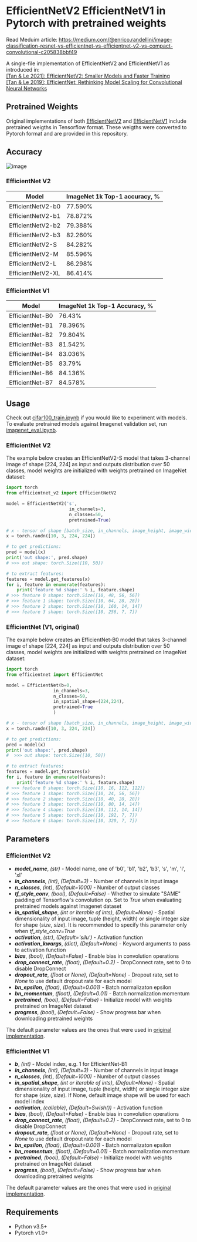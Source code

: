 # EfficientNetV2 EfficientNetV1 in Pytorch with pretrained weights

Read Meduim article: https://medium.com/@enrico.randellini/image-classification-resnet-vs-efficientnet-vs-efficientnet-v2-vs-compact-convolutional-c205838bbf49

A single-file implementation of EfficientNetV2 and EfficientNetV1 as introduced in:  
[\[Tan & Le 2021\]: EfficientNetV2: Smaller Models and Faster Training](https://arxiv.org/pdf/2104.00298.pdf)  
[\[Tan & Le 2019\]: EfficientNet: Rethinking Model Scaling for Convolutional Neural Networks](https://arxiv.org/abs/1905.11946)

## Pretrained Weights
Original implementations of both [EfficientNetV2](https://github.com/google/automl/tree/master/efficientnetv2) and [EfficientNetV1](https://github.com/tensorflow/tpu/tree/master/models/official/efficientnet) include pretrained weigths in Tensorflow format. 
These weigths were converted to Pytorch format and are provided in this repository.

## Accuracy
![image](https://github.com/user-attachments/assets/9e64320c-a7fa-4c57-8001-1558f072c68d)

### EfficientNet V2
| Model | ImageNet 1k Top-1 accuracy, % |
| --- | --- |
| EfficientNetV2-b0 | 77.590% |
| EfficientNetV2-b1 | 78.872% |
| EfficientNetV2-b2 | 79.388% |
| EfficientNetV2-b3 | 82.260% |
| EfficientNetV2-S | 84.282% |
| EfficientNetV2-M | 85.596% |
| EfficientNetV2-L | 86.298% |
| EfficientNetV2-XL | 86.414% |

### EfficientNet V1
| Model | ImageNet 1k Top-1 Accuracy, % |
| --- | --- |
| EfficientNet-B0 | 76.43% |
| EfficientNet-B1 | 78.396% |
| EfficientNet-B2 | 79.804% |
| EfficientNet-B3 | 81.542% |
| EfficientNet-B4 | 83.036% |
| EfficientNet-B5 | 83.79% |
| EfficientNet-B6 | 84.136% |
| EfficientNet-B7 | 84.578% |

## Usage

Check out  [cifar100_train.ipynb](cifar100_train.ipynb) if you would like to experiment with models.  
To evaluate pretrained models against Imagenet validation set, run [imagenet_eval.ipynb](imagenet_eval.ipynb).

### EfficientNet V2
The example below creates an EfficientNetV2-S model that takes 3-channel image of shape [224, 224]
as input and outputs distribution over 50 classes, model weights are initialized with weights pretrained on ImageNet
dataset:
```python
import torch
from efficientnet_v2 import EfficientNetV2

model = EfficientNetV2('s',
                        in_channels=3,
                        n_classes=50,
                        pretrained=True)

# x - tensor of shape [batch_size, in_channels, image_height, image_width]
x = torch.randn([10, 3, 224, 224])

# to get predictions:
pred = model(x) 
print('out shape:', pred.shape)
# >>> out shape: torch.Size([10, 50])

# to extract features:
features = model.get_features(x)
for i, feature in enumerate(features):
    print('feature %d shape:' % i, feature.shape)
# >>> feature 0 shape: torch.Size([10, 48, 56, 56])
# >>> feature 1 shape: torch.Size([10, 64, 28, 28])
# >>> feature 2 shape: torch.Size([10, 160, 14, 14])
# >>> feature 3 shape: torch.Size([10, 256, 7, 7])
 ```

### EfficientNet (V1, original)

The example below creates an EfficientNet-B0 model that takes 3-channel image of shape [224, 224]
as input and outputs distribution over 50 classes, model weights are initialized with weights pretrained on ImageNet
dataset:

```python
import torch
from efficientnet import EfficientNet

model = EfficientNet(b=0,
                  in_channels=3,
                  n_classes=50,
                  in_spatial_shape=(224,224),
                  pretrained=True
                  )

# x - tensor of shape [batch_size, in_channels, image_height, image_width]
x = torch.randn([10, 3, 224, 224])

# to get predictions:
pred = model(x) 
print('out shape:', pred.shape)
#  >>> out shape: torch.Size([10, 50])

# to extract features:
features = model.get_features(x)
for i, feature in enumerate(features):
    print('feature %d shape:' % i, feature.shape)
# >>> feature 0 shape: torch.Size([10, 16, 112, 112])
# >>> feature 1 shape: torch.Size([10, 24, 56, 56])
# >>> feature 2 shape: torch.Size([10, 40, 28, 28])
# >>> feature 3 shape: torch.Size([10, 80, 14, 14])
# >>> feature 4 shape: torch.Size([10, 112, 14, 14])
# >>> feature 5 shape: torch.Size([10, 192, 7, 7])
# >>> feature 6 shape: torch.Size([10, 320, 7, 7])
 ```


## Parameters


### EfficientNet V2
* ***model_name***, *(str)* - Model name, one of 'b0', 'b1', 'b2', 'b3', 's', 'm', 'l', 'xl'
* ***in_channels***, *(int)*, *(Default=3)* - Number of channels in input image
* ***n_classes***, *(int)*, *(Default=1000)* - Number of output classes
* ***tf_style_conv***, *(bool)*, *(Default=False)* - Whether to simulate "SAME" padding of Tensorflow's convolution op. Set to *True* when evaluating pretrained models against Imagenet dataset
* ***in_spatial_shape***, *(int or iterable of ints)*,
  *(Default=None)* - Spatial dimensionality of input image, tuple
  (height, width) or single integer *size* for shape (*size*, *size*). 
  It is recommended to specify this parameter only when *tf_style_conv=True*
* ***activation***, *(str)*, *(Default='silu')* - Activation function  
* ***activation_kwargs***, *(dict)*, *(Default=None)* - Keyword arguments to pass to activation function
* ***bias***, *(bool)*,
  *(Default=False)* - Enable bias in convolution operations
* ***drop_connect_rate***, *(float)*,
  *(Default=0.2)* - DropConnect rate, set to 0 to disable DropConnect
* ***dropout_rate***, *(float or None)*,
  *(Default=None)* - Dropout rate, set to *None* to use default dropout rate for each model
* ***bn_epsilon***, *(float)*,
  *(Default=0.001)* - Batch normalizaton epsilon
* ***bn_momentum***, *(float)*,
  *(Default=0.01)* - Batch normalization momentum
* ***pretrained***, *(bool)*,
  *(Default=False)* - Initialize model with weights pretrained on ImageNet dataset
* ***progress***, *(bool)*,
  *(Default=False)* - Show progress bar when downloading pretrained weights

The default parameter values are the ones that were used in
[original implementation](https://github.com/google/automl/tree/master/efficientnetv2).


### EfficientNet V1
* ***b***, *(int)* - Model index, e.g. 1 for EfficientNet-B1
* ***in_channels***, *(int)*, *(Default=3)* - Number of channels in input image
* ***n_classes***, *(int)*, *(Default=1000)* - Number of output classes
* ***in_spatial_shape***, *(int or iterable of ints)*,
  *(Default=None)* - Spatial dimensionality of input image, tuple
  (height, width) or single integer *size* for shape (*size*, *size*). If None, default image shape will be used for
  each model index
* ***activation***, *(callable)*,
  *(Default=Swish())* - Activation function
* ***bias***, *(bool)*,
  *(Default=False)* - Enable bias in convolution operations
* ***drop_connect_rate***, *(float)*,
  *(Default=0.2)* - DropConnect rate, set to 0 to disable DropConnect
* ***dropout_rate***, *(float or None)*,
  *(Default=None)* - Dropout rate, set to *None* to use default dropout rate for each model
* ***bn_epsilon***, *(float)*,
  *(Default=0.001)* - Batch normalizaton epsilon
* ***bn_momentum***, *(float)*,
  *(Default=0.01)* - Batch normalization momentum
* ***pretrained***, *(bool)*,
  *(Default=False)* - Initialize model with weights pretrained on ImageNet dataset
* ***progress***, *(bool)*,
  *(Default=False)* - Show progress bar when downloading pretrained weights

The default parameter values are the ones that were used in
[original implementation](https://github.com/tensorflow/tpu/tree/master/models/official/efficientnet).


## Requirements

* Python v3.5+
* Pytorch v1.0+
